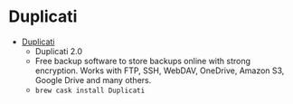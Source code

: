 # Duplicati
- [Duplicati](https://www.duplicati.com/)
  -  Duplicati 2.0 
  - Free backup software to store backups online with strong encryption. Works with FTP, SSH, WebDAV, OneDrive, Amazon S3, Google Drive and many others.
  - `brew cask install Duplicati`
